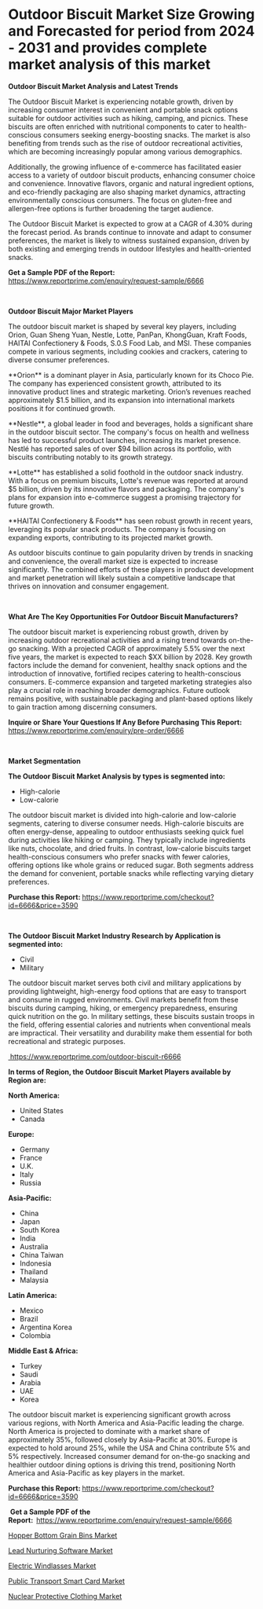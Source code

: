 <p><h1>Outdoor Biscuit Market Size Growing and Forecasted for period from 2024 - 2031 and provides complete market analysis of this market</h1></p><p><strong>Outdoor Biscuit Market Analysis and Latest Trends</strong></p>
<p><p>The Outdoor Biscuit Market is experiencing notable growth, driven by increasing consumer interest in convenient and portable snack options suitable for outdoor activities such as hiking, camping, and picnics. These biscuits are often enriched with nutritional components to cater to health-conscious consumers seeking energy-boosting snacks. The market is also benefiting from trends such as the rise of outdoor recreational activities, which are becoming increasingly popular among various demographics.</p><p>Additionally, the growing influence of e-commerce has facilitated easier access to a variety of outdoor biscuit products, enhancing consumer choice and convenience. Innovative flavors, organic and natural ingredient options, and eco-friendly packaging are also shaping market dynamics, attracting environmentally conscious consumers. The focus on gluten-free and allergen-free options is further broadening the target audience.</p><p>The Outdoor Biscuit Market is expected to grow at a CAGR of 4.30% during the forecast period. As brands continue to innovate and adapt to consumer preferences, the market is likely to witness sustained expansion, driven by both existing and emerging trends in outdoor lifestyles and health-oriented snacks.</p></p>
<p><strong>Get a Sample PDF of the Report:&nbsp;</strong> <a href="https://www.reportprime.com/enquiry/request-sample/6666">https://www.reportprime.com/enquiry/request-sample/6666</a></p>
<p>&nbsp;</p>
<p><strong>Outdoor Biscuit Major Market Players</strong></p>
<p><p>The outdoor biscuit market is shaped by several key players, including Orion, Guan Sheng Yuan, Nestle, Lotte, PanPan, KhongGuan, Kraft Foods, HAITAI Confectionery & Foods, S.0.S Food Lab, and MSI. These companies compete in various segments, including cookies and crackers, catering to diverse consumer preferences.</p><p>**Orion** is a dominant player in Asia, particularly known for its Choco Pie. The company has experienced consistent growth, attributed to its innovative product lines and strategic marketing. Orion’s revenues reached approximately $1.5 billion, and its expansion into international markets positions it for continued growth.</p><p>**Nestle**, a global leader in food and beverages, holds a significant share in the outdoor biscuit sector. The company's focus on health and wellness has led to successful product launches, increasing its market presence. Nestlé has reported sales of over $94 billion across its portfolio, with biscuits contributing notably to its growth strategy.</p><p>**Lotte** has established a solid foothold in the outdoor snack industry. With a focus on premium biscuits, Lotte's revenue was reported at around $5 billion, driven by its innovative flavors and packaging. The company's plans for expansion into e-commerce suggest a promising trajectory for future growth.</p><p>**HAITAI Confectionery & Foods** has seen robust growth in recent years, leveraging its popular snack products. The company is focusing on expanding exports, contributing to its projected market growth.</p><p>As outdoor biscuits continue to gain popularity driven by trends in snacking and convenience, the overall market size is expected to increase significantly. The combined efforts of these players in product development and market penetration will likely sustain a competitive landscape that thrives on innovation and consumer engagement.</p></p>
<p>&nbsp;</p>
<p><strong>What Are The Key Opportunities For Outdoor Biscuit Manufacturers?</strong></p>
<p><p>The outdoor biscuit market is experiencing robust growth, driven by increasing outdoor recreational activities and a rising trend towards on-the-go snacking. With a projected CAGR of approximately 5.5% over the next five years, the market is expected to reach $XX billion by 2028. Key growth factors include the demand for convenient, healthy snack options and the introduction of innovative, fortified recipes catering to health-conscious consumers. E-commerce expansion and targeted marketing strategies also play a crucial role in reaching broader demographics. Future outlook remains positive, with sustainable packaging and plant-based options likely to gain traction among discerning consumers.</p></p>
<p><strong>Inquire or Share Your Questions If Any Before Purchasing This Report:</strong> <a href="https://www.reportprime.com/enquiry/pre-order/6666">https://www.reportprime.com/enquiry/pre-order/6666</a></p>
<p>&nbsp;</p>
<p><strong>Market Segmentation</strong></p>
<p><strong>The Outdoor Biscuit Market Analysis by types is segmented into:</strong></p>
<p><ul><li>High-calorie</li><li>Low-calorie</li></ul></p>
<p><p>The outdoor biscuit market is divided into high-calorie and low-calorie segments, catering to diverse consumer needs. High-calorie biscuits are often energy-dense, appealing to outdoor enthusiasts seeking quick fuel during activities like hiking or camping. They typically include ingredients like nuts, chocolate, and dried fruits. In contrast, low-calorie biscuits target health-conscious consumers who prefer snacks with fewer calories, offering options like whole grains or reduced sugar. Both segments address the demand for convenient, portable snacks while reflecting varying dietary preferences.</p></p>
<p><strong>Purchase this Report:&nbsp;</strong><a href="https://www.reportprime.com/checkout?id=6666&price=3590">https://www.reportprime.com/checkout?id=6666&price=3590</a></p>
<p>&nbsp;</p>
<p><strong>The Outdoor Biscuit Market Industry Research by Application is segmented into:</strong></p>
<p><ul><li>Civil</li><li>Military</li></ul></p>
<p><p>The outdoor biscuit market serves both civil and military applications by providing lightweight, high-energy food options that are easy to transport and consume in rugged environments. Civil markets benefit from these biscuits during camping, hiking, or emergency preparedness, ensuring quick nutrition on the go. In military settings, these biscuits sustain troops in the field, offering essential calories and nutrients when conventional meals are impractical. Their versatility and durability make them essential for both recreational and strategic purposes.</p></p>
<p><a href="https://www.reportprime.com/outdoor-biscuit-r6666">&nbsp;https://www.reportprime.com/outdoor-biscuit-r6666</a></p>
<p><strong>In terms of Region, the Outdoor Biscuit Market Players available by Region are:</strong></p>
<p>
    <p> <strong> North America: </strong>
        <ul>
            <li>United States</li>
            <li>Canada</li>
        </ul>
        </p> 
    <p> <strong> Europe: </strong>
        <ul>
            <li>Germany</li>
            <li>France</li>
            <li>U.K.</li>
            <li>Italy</li>
            <li>Russia</li>
        </ul>
        </p> 
    <p> <strong> Asia-Pacific: </strong>
        <ul>
            <li>China</li>
            <li>Japan</li>
            <li>South Korea</li>
            <li>India</li>
            <li>Australia</li>
            <li>China Taiwan</li>
            <li>Indonesia</li>
            <li>Thailand</li>
            <li>Malaysia</li>
        </ul>
        </p> 
    <p> <strong> Latin America: </strong>
        <ul>
            <li>Mexico</li>
            <li>Brazil</li>
            <li>Argentina Korea</li>
            <li>Colombia</li>
        </ul>
        </p> 
    <p> <strong> Middle East & Africa: </strong>
        <ul>
            <li>Turkey</li>
            <li>Saudi</li>
            <li>Arabia</li>
            <li>UAE</li>
            <li>Korea</li>
        </ul>
    </p>
    </p>
<p><p>The outdoor biscuit market is experiencing significant growth across various regions, with North America and Asia-Pacific leading the charge. North America is projected to dominate with a market share of approximately 35%, followed closely by Asia-Pacific at 30%. Europe is expected to hold around 25%, while the USA and China contribute 5% and 5% respectively. Increased consumer demand for on-the-go snacking and healthier outdoor dining options is driving this trend, positioning North America and Asia-Pacific as key players in the market.</p></p>
<p><strong>Purchase this Report: </strong><a href="https://www.reportprime.com/checkout?id=6666&price=3590">https://www.reportprime.com/checkout?id=6666&price=3590</a></p>
<p>&nbsp;<strong>Get a Sample PDF of the Report:&nbsp;&nbsp;</strong><a href="https://www.reportprime.com/enquiry/request-sample/6666">https://www.reportprime.com/enquiry/request-sample/6666</a></p>
<p><strong></strong></p>
<p><p><a href="https://medium.com/@jillianwyattgb94/market-forecasting-change-global-hopper-bottom-grain-bins-market-dynamics-and-future-trends-41d9e56949ef">Hopper Bottom Grain Bins Market</a></p><p><a href="https://issuu.com/reportprime-2/docs/lead-nurturing-software-market-size_a2dd0e65f74871">Lead Nurturing Software Market</a></p><p><a href="https://medium.com/@jillianwyattgb94/electric-windlasses-industry-analysis-report-its-market-size-share-trends-by-application-7b8ca6f656dd">Electric Windlasses Market</a></p><p><a href="https://www.linkedin.com/pulse/unveiling-market-trends-global-public-transport-smart-card-growth-zj17f?trackingId=fGzhgHjzTKG4B64xdvw0Fg%3D%3D">Public Transport Smart Card Market</a></p><p><a href="https://www.linkedin.com/pulse/what-emerging-market-trends-nuclear-protective-clothing-detailed-hrqhf?trackingId=oXwPj2pgRwOEgtiOjC1P2A%3D%3D">Nuclear Protective Clothing Market</a></p></p>